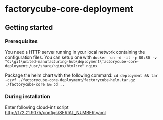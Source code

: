 # factorycube-core-deployment

## Getting started

### Prerequisites

You need a HTTP server running in your local network containing the configuration files. You can setup one with
`docker run -d -it -p 80:80 -v "C:\git\united-manufacturing-hub\deployment\factorycube-core-deployment:/usr/share/nginx/html:ro" nginx`

Package the helm chart with the following command:
`cd deployment && tar -czvf ./factorycube-core-deployment/factorycube-helm.tar.gz ./factorycube-core && cd ..`

### During installation

Enter following cloud-init script http://172.21.9.175/configs/SERIAL_NUMBER.yaml